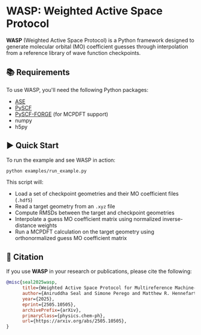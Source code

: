 # WASP: Weighted Active Space Protocol

**WASP** (Weighted Active Space Protocol) is a Python framework designed to generate molecular orbital (MO) coefficient guesses through interpolation from a reference library of wave function checkpoints.

## 📚 Requirements

To use WASP, you'll need the following Python packages:

- [ASE](https://gitlab.com/ase/ase)
- [PySCF](https://github.com/pyscf/pyscf)
- [PySCF-FORGE](https://github.com/pyscf/pyscf-forge) (for MCPDFT support)
- numpy
- h5py

## ▶️ Quick Start

To run the example and see WASP in action:

```bash
python examples/run_example.py
```

This script will:

- Load a set of checkpoint geometries and their MO coefficient files (`.hdf5`)
- Read a target geometry from an `.xyz` file
- Compute RMSDs between the target and checkpoint geometries
- Interpolate a guess MO coefficient matrix using normalized inverse-distance weights
- Run a MCPDFT calculation on the target geometry using orthonormalized guess MO coefficient matrix

## 📜 Citation

If you use **WASP** in your research or publications, please cite the following:

```bibtex
@misc{seal2025wasp,
      title={Weighted Active Space Protocol for Multireference Machine-Learned Potentials}, 
      author={Aniruddha Seal and Simone Perego and Matthew R. Hennefarth and Umberto Raucci and Luigi Bonati and Andrew L. Ferguson and Michele Parrinello and Laura Gagliardi},
      year={2025},
      eprint={2505.10505},
      archivePrefix={arXiv},
      primaryClass={physics.chem-ph},
      url={https://arxiv.org/abs/2505.10505}, 
}
```
